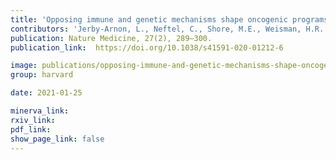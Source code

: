 ```yaml
---
title: 'Opposing immune and genetic mechanisms shape oncogenic programs in synovial sarcoma.'
contributors: 'Jerby-Arnon, L., Neftel, C., Shore, M.E., Weisman, H.R., Mathewson, N.D., McBride, M.J., Haas, B., et al (2021).'
publication: Nature Medicine, 27(2), 289–300.
publication_link:  https://doi.org/10.1038/s41591-020-01212-6

image: publications/opposing-immune-and-genetic-mechanisms-shape-oncogenic-programs-in-synovial-sarcoma.PNG
group: harvard

date: 2021-01-25

minerva_link:
rxiv_link:
pdf_link:
show_page_link: false
---
```


